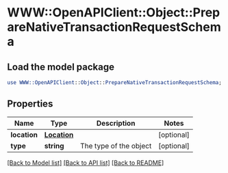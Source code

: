 # WWW::OpenAPIClient::Object::PrepareNativeTransactionRequestSchema

## Load the model package
```perl
use WWW::OpenAPIClient::Object::PrepareNativeTransactionRequestSchema;
```

## Properties
Name | Type | Description | Notes
------------ | ------------- | ------------- | -------------
**location** | [**Location**](Location.md) |  | [optional] 
**type** | **string** | The type of the object | [optional] 

[[Back to Model list]](../README.md#documentation-for-models) [[Back to API list]](../README.md#documentation-for-api-endpoints) [[Back to README]](../README.md)


